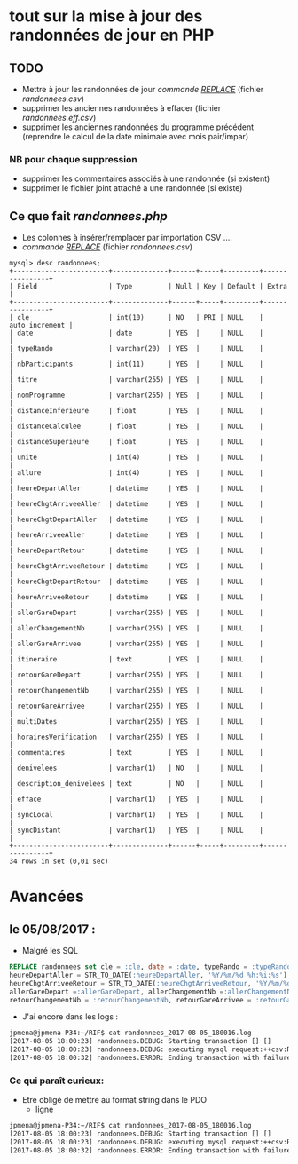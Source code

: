 # tout sur la mise à jour des randonnées de jour en PHP

## TODO

* Mettre à jour les randonnées de jour _commande [REPLACE](https://dev.mysql.com/doc/refman/5.7/en/replace.html)_ (fichier _randonnees.csv_)
* supprimer les anciennes randonnées à effacer (fichier _randonnees.eff.csv_)
* supprimer les anciennes randonnées du programme précédent (reprendre le calcul de la date minimale avec mois pair/impar)

### NB pour chaque suppression

* supprimer les commentaires associés à une randonnée (si existent)
* supprimer le fichier joint attaché à une randonnée (si existe)

## Ce que fait _randonnees.php_

* Les colonnes à insérer/remplacer par importation CSV ....
* _commande [REPLACE](https://dev.mysql.com/doc/refman/5.7/en/replace.html)_ (fichier _randonnees.csv_)

```
mysql> desc randonnees;
+------------------------+--------------+------+-----+---------+----------------+
| Field                  | Type         | Null | Key | Default | Extra          |
+------------------------+--------------+------+-----+---------+----------------+
| cle                    | int(10)      | NO   | PRI | NULL    | auto_increment |
| date                   | date         | YES  |     | NULL    |                |
| typeRando              | varchar(20)  | YES  |     | NULL    |                |
| nbParticipants         | int(11)      | YES  |     | NULL    |                |
| titre                  | varchar(255) | YES  |     | NULL    |                |
| nomProgramme           | varchar(255) | YES  |     | NULL    |                |
| distanceInferieure     | float        | YES  |     | NULL    |                |
| distanceCalculee       | float        | YES  |     | NULL    |                |
| distanceSuperieure     | float        | YES  |     | NULL    |                |
| unite                  | int(4)       | YES  |     | NULL    |                |
| allure                 | int(4)       | YES  |     | NULL    |                |
| heureDepartAller       | datetime     | YES  |     | NULL    |                |
| heureChgtArriveeAller  | datetime     | YES  |     | NULL    |                |
| heureChgtDepartAller   | datetime     | YES  |     | NULL    |                |
| heureArriveeAller      | datetime     | YES  |     | NULL    |                |
| heureDepartRetour      | datetime     | YES  |     | NULL    |                |
| heureChgtArriveeRetour | datetime     | YES  |     | NULL    |                |
| heureChgtDepartRetour  | datetime     | YES  |     | NULL    |                |
| heureArriveeRetour     | datetime     | YES  |     | NULL    |                |
| allerGareDepart        | varchar(255) | YES  |     | NULL    |                |
| allerChangementNb      | varchar(255) | YES  |     | NULL    |                |
| allerGareArrivee       | varchar(255) | YES  |     | NULL    |                |
| itineraire             | text         | YES  |     | NULL    |                |
| retourGareDepart       | varchar(255) | YES  |     | NULL    |                |
| retourChangementNb     | varchar(255) | YES  |     | NULL    |                |
| retourGareArrivee      | varchar(255) | YES  |     | NULL    |                |
| multiDates             | varchar(255) | YES  |     | NULL    |                |
| horairesVerification   | varchar(255) | YES  |     | NULL    |                |
| commentaires           | text         | YES  |     | NULL    |                |
| denivelees             | varchar(1)   | NO   |     | NULL    |                |
| description_denivelees | text         | NO   |     | NULL    |                |
| efface                 | varchar(1)   | YES  |     | NULL    |                |
| syncLocal              | varchar(1)   | YES  |     | NULL    |                |
| syncDistant            | varchar(1)   | YES  |     | NULL    |                |
+------------------------+--------------+------+-----+---------+----------------+
34 rows in set (0,01 sec)
```

# Avancées

## le 05/08/2017 :

* Malgré les SQL

```sql
REPLACE randonnees set cle = :cle, date = :date, typeRando = :typeRando, nbParticipants = :nbParticipants, titre = :titre, nomProgramme = :nomProgramme, distanceInferieure = CAST(:distanceInferieure AS DECIMAL(1,0)), distanceCalculee = CAST(:distanceCalculee AS DECIMAL(1,0)), distanceSuperieure = CAST(:distanceSuperieure AS DECIMAL(1,0)), unite =:unite, allure =:allure, 
heureDepartAller = STR_TO_DATE(:heureDepartAller, '%Y/%m/%d %h:%i:%s'), heureChgtArriveeAller = STR_TO_DATE(:heureChgtArriveeAller, '%Y/%m/%d %h:%i:%s'), heureChgtDepartAller = STR_TO_DATE(:heureChgtDepartAller, '%Y/%m/%d %h:%i:%s'), heureArriveeAller = STR_TO_DATE(:heureArriveeAller, '%Y/%m/%d %h:%i:%s'), heureDepartRetour = STR_TO_DATE(:heureDepartRetour, '%Y/%m/%d %h:%i:%s'), 
heureChgtArriveeRetour = STR_TO_DATE(:heureChgtArriveeRetour, '%Y/%m/%d %h:%i:%s'), heureChgtDepartRetour = STR_TO_DATE(:heureChgtDepartRetour, '%Y/%m/%d %h:%i:%s'), heureArriveeRetour = STR_TO_DATE(:heureArriveeRetour, '%Y/%m/%d %h:%i:%s'),
allerGareDepart =:allerGareDepart, allerChangementNb =:allerChangementNb, allerGareArrivee = :allerGareArrivee, itineraire = :itineraire, retourGareDepart = :retourGareDepart,
retourChangementNb = :retourChangementNb, retourGareArrivee = :retourGareArrivee, multiDates = :multiDates, horairesVerification = :horairesVerification, commentaires = :commentaires, efface = :efface, syncLocal = :syncLocal, syncDistant = :syncDistant
```

* J'ai encore dans les logs :
```bash
jpmena@jpmena-P34:~/RIF$ cat randonnees_2017-08-05_180016.log
[2017-08-05 18:00:23] randonnees.DEBUG: Starting transaction [] []
[2017-08-05 18:00:23] randonnees.DEBUG: executing mysql request:++csv:Recharge de la table des randonnées de jour à partir du fichier csv correspondant [] []
[2017-08-05 18:00:32] randonnees.ERROR: Ending transaction with failure; code: 22007,message: SQLSTATE[22007]: Invalid datetime format: 1292 Truncated incorrect DECIMAL value: '' [] []
```

### Ce qui paraît curieux:

* Etre obligé de mettre au format string dans le PDO
  * ligne 


```bash
jpmena@jpmena-P34:~/RIF$ cat randonnees_2017-08-05_180016.log
[2017-08-05 18:00:23] randonnees.DEBUG: Starting transaction [] []
[2017-08-05 18:00:23] randonnees.DEBUG: executing mysql request:++csv:Recharge de la table des randonnées de jour à partir du fichier csv correspondant [] []
[2017-08-05 18:00:32] randonnees.ERROR: Ending transaction with failure; code: 22007,message: SQLSTATE[22007]: Invalid datetime format: 1292 Truncated incorrect DECIMAL value: '' [] []
```